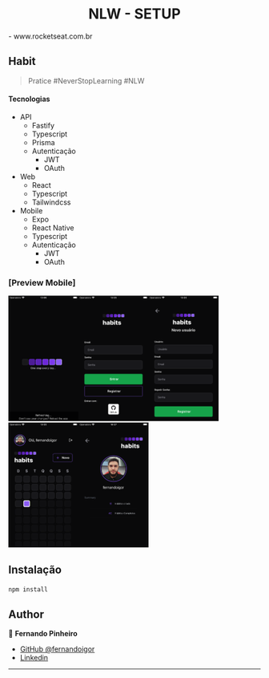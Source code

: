 <h1 align="center">NLW - SETUP</h1>
- www.rocketseat.com.br
<h2>Habit</h2>

> Pratice #NeverStopLearning #NLW

#### Tecnologias

- API
  - Fastify
  - Typescript
  - Prisma
  - Autenticação
    - JWT
    - OAuth
- Web
  - React
  - Typescript
  - Tailwindcss
- Mobile
  - Expo
  - React Native
  - Typescript
  - Autenticação
    - JWT
    - OAuth

### [Preview Mobile]

<img src="https://raw.githubusercontent.com/fernandoigor/nlw-setup-2023/main/assets/1-loading.png" alt="loading" width="140"/><img src="https://raw.githubusercontent.com/fernandoigor/nlw-setup-2023/main/assets/2-login.png" alt="login" width="140"/><img src="https://raw.githubusercontent.com/fernandoigor/nlw-setup-2023/main/assets/3-register.png" alt="register" width="140"/><img src="https://raw.githubusercontent.com/fernandoigor/nlw-setup-2023/main/assets/4-home.png" alt="home" width="140"/><img src="https://raw.githubusercontent.com/fernandoigor/nlw-setup-2023/main/assets/5-profile.png" alt="home" width="140"/>

## Instalação

```sh
npm install
```

## Author

👤 **Fernando Pinheiro**

- [GitHub @fernandoigor](https://github.com/fernandoigor)
- [Linkedin](https://www.linkedin.com/in/fernando-pinheiro-01462a204/)

---
